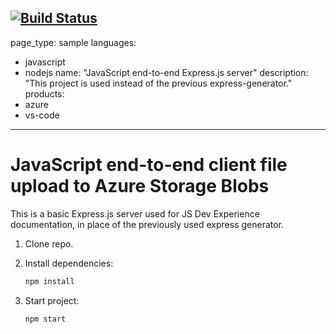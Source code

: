 [![Build Status](https://dev.azure.com/starsanjeetshop/PilelineTest/_apis/build/status/starsanjeetGH.js-e2e-express-server?branchName=main)](https://dev.azure.com/starsanjeetshop/PilelineTest/_build/latest?definitionId=5&branchName=main)
---
page_type: sample
languages:
- javascript
- nodejs
name: "JavaScript end-to-end Express.js server"
description: "This project is used instead of the previous express-generator."
products:
- azure
- vs-code
---

# JavaScript end-to-end client file upload to Azure Storage Blobs

This is a basic Express.js server used for JS Dev Experience documentation, in place of the previously used express generator. 

1. Clone repo.

1. Install dependencies: 

    ```bash
    npm install
    ```

1. Start project: 

    ```bash
    npm start
    ```
